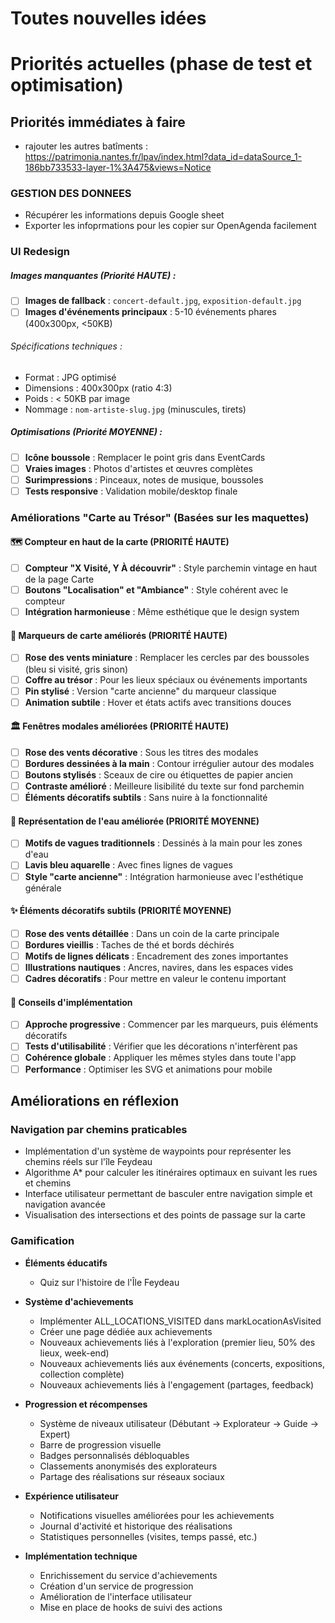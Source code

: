 # Toutes nouvelles idées

# Priorités actuelles (phase de test et optimisation)

## Priorités immédiates à faire

- rajouter les autres batîments : https://patrimonia.nantes.fr/lpav/index.html?data_id=dataSource_1-186bb733533-layer-1%3A475&views=Notice

### GESTION DES DONNEES

- Récupérer les informations depuis Google sheet
- Exporter les infoprmations pour les copier sur OpenAgenda facilement

### UI Redesign

##### Images manquantes (Priorité HAUTE) :

- [ ] **Images de fallback** : `concert-default.jpg`, `exposition-default.jpg`
- [ ] **Images d'événements principaux** : 5-10 événements phares (400x300px, <50KB)

###### Spécifications techniques :

- Format : JPG optimisé
- Dimensions : 400x300px (ratio 4:3)
- Poids : < 50KB par image
- Nommage : `nom-artiste-slug.jpg` (minuscules, tirets)

##### Optimisations (Priorité MOYENNE) :

- [ ] **Icône boussole** : Remplacer le point gris dans EventCards
- [ ] **Vraies images** : Photos d'artistes et œuvres complètes
- [ ] **Surimpressions** : Pinceaux, notes de musique, boussoles
- [ ] **Tests responsive** : Validation mobile/desktop finale

### Améliorations "Carte au Trésor" (Basées sur les maquettes)

#### 🗺️ **Compteur en haut de la carte (PRIORITÉ HAUTE)**
- [ ] **Compteur "X Visité, Y À découvrir"** : Style parchemin vintage en haut de la page Carte
- [ ] **Boutons "Localisation" et "Ambiance"** : Style cohérent avec le compteur
- [ ] **Intégration harmonieuse** : Même esthétique que le design system

#### 🎨 **Marqueurs de carte améliorés (PRIORITÉ HAUTE)**
- [ ] **Rose des vents miniature** : Remplacer les cercles par des boussoles (bleu si visité, gris sinon)
- [ ] **Coffre au trésor** : Pour les lieux spéciaux ou événements importants
- [ ] **Pin stylisé** : Version "carte ancienne" du marqueur classique
- [ ] **Animation subtile** : Hover et états actifs avec transitions douces

#### 🏛️ **Fenêtres modales améliorées (PRIORITÉ HAUTE)**
- [ ] **Rose des vents décorative** : Sous les titres des modales
- [ ] **Bordures dessinées à la main** : Contour irrégulier autour des modales
- [ ] **Boutons stylisés** : Sceaux de cire ou étiquettes de papier ancien
- [ ] **Contraste amélioré** : Meilleure lisibilité du texte sur fond parchemin
- [ ] **Éléments décoratifs subtils** : Sans nuire à la fonctionnalité

#### 🌊 **Représentation de l'eau améliorée (PRIORITÉ MOYENNE)**
- [ ] **Motifs de vagues traditionnels** : Dessinés à la main pour les zones d'eau
- [ ] **Lavis bleu aquarelle** : Avec fines lignes de vagues
- [ ] **Style "carte ancienne"** : Intégration harmonieuse avec l'esthétique générale

#### ✨ **Éléments décoratifs subtils (PRIORITÉ MOYENNE)**
- [ ] **Rose des vents détaillée** : Dans un coin de la carte principale
- [ ] **Bordures vieillis** : Taches de thé et bords déchirés
- [ ] **Motifs de lignes délicats** : Encadrement des zones importantes
- [ ] **Illustrations nautiques** : Ancres, navires, dans les espaces vides
- [ ] **Cadres décoratifs** : Pour mettre en valeur le contenu important

#### 🔧 **Conseils d'implémentation**
- [ ] **Approche progressive** : Commencer par les marqueurs, puis éléments décoratifs
- [ ] **Tests d'utilisabilité** : Vérifier que les décorations n'interfèrent pas
- [ ] **Cohérence globale** : Appliquer les mêmes styles dans toute l'app
- [ ] **Performance** : Optimiser les SVG et animations pour mobile

## Améliorations en réflexion

### Navigation par chemins praticables

- Implémentation d'un système de waypoints pour représenter les chemins réels sur l'île Feydeau
- Algorithme A\* pour calculer les itinéraires optimaux en suivant les rues et chemins
- Interface utilisateur permettant de basculer entre navigation simple et navigation avancée
- Visualisation des intersections et des points de passage sur la carte

### Gamification

- **Éléments éducatifs**

  - Quiz sur l'histoire de l'Île Feydeau

- **Système d'achievements**

  - Implémenter ALL_LOCATIONS_VISITED dans markLocationAsVisited
  - Créer une page dédiée aux achievements
  - Nouveaux achievements liés à l'exploration (premier lieu, 50% des lieux, week-end)
  - Nouveaux achievements liés aux événements (concerts, expositions, collection complète)
  - Nouveaux achievements liés à l'engagement (partages, feedback)

- **Progression et récompenses**

  - Système de niveaux utilisateur (Débutant → Explorateur → Guide → Expert)
  - Barre de progression visuelle
  - Badges personnalisés débloquables
  - Classements anonymisés des explorateurs
  - Partage des réalisations sur réseaux sociaux

- **Expérience utilisateur**

  - Notifications visuelles améliorées pour les achievements
  - Journal d'activité et historique des réalisations
  - Statistiques personnelles (visites, temps passé, etc.)

- **Implémentation technique**
  - Enrichissement du service d'achievements
  - Création d'un service de progression
  - Amélioration de l'interface utilisateur
  - Mise en place de hooks de suivi des actions
